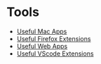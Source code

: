# Tools

- [Useful Mac Apps](usefulMacApps/usefulMacApps.md)
- [Useful Firefox Extensions](usefulFirefoxExtensions/usefulFirefoxExtensions.md)
- [Useful Web Apps](usefulWebApps/usefulWebApps.md)
- [Useful VScode Extensions](usefulVScodeExtensions/usefulVScodeExtensions.md)